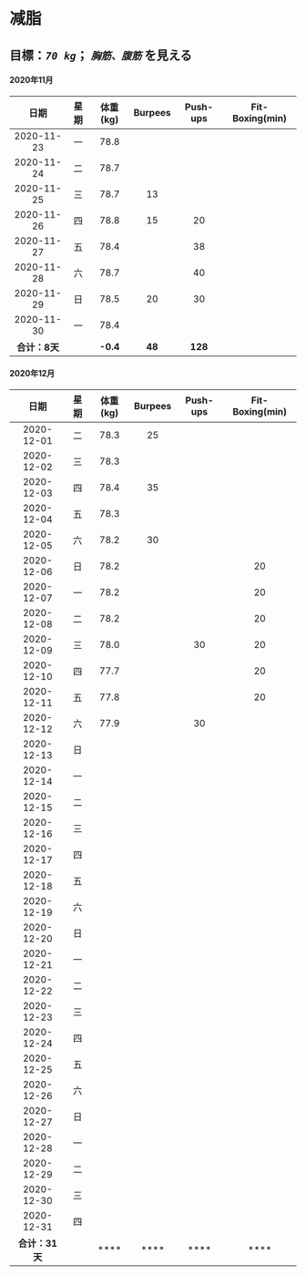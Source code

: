 # 减脂

## 目標：*`70 kg`*； *`胸筋、腹筋`* を見える 

#### 2020年11月
| 日期 | 星期 | 体重(kg) | Burpees | Push-ups | Fit-Boxing(min) |
| :-: | :-: | :-: | :-: | :-: | :-: |
| 2020-11-23 | 一 | 78.8 |    |    |    |
| 2020-11-24 | 二 | 78.7 |    |    |    |
| 2020-11-25 | 三 | 78.7 | 13 |    |    |
| 2020-11-26 | 四 | 78.8 | 15 | 20 |    |
| 2020-11-27 | 五 | 78.4 |    | 38 |    |
| 2020-11-28 | 六 | 78.7 |    | 40 |    |
| 2020-11-29 | 日 | 78.5 | 20 | 30 |    |
| 2020-11-30 | 一 | 78.4 |    |    |    |
| **合计：8天** |  | **-0.4** | **48** | **128** |    |

#### 2020年12月
| 日期 | 星期 | 体重(kg) | Burpees | Push-ups | Fit-Boxing(min) |
| :-: | :-: | :-: | :-: | :-: | :-: |
| 2020-12-01 | 二 | 78.3 | 25 |    |    |
| 2020-12-02 | 三 | 78.3 |    |    |    |
| 2020-12-03 | 四 | 78.4 | 35 |    |    |
| 2020-12-04 | 五 | 78.3 |    |    |    |
| 2020-12-05 | 六 | 78.2 | 30 |    |    |
| 2020-12-06 | 日 | 78.2 |    |    | 20 |
| 2020-12-07 | 一 | 78.2 |    |    | 20 |
| 2020-12-08 | 二 | 78.2 |    |    | 20 |
| 2020-12-09 | 三 | 78.0 |    | 30 | 20 |
| 2020-12-10 | 四 | 77.7 |    |    | 20 |
| 2020-12-11 | 五 | 77.8 |    |    | 20 |
| 2020-12-12 | 六 | 77.9 |    | 30 |    |
| 2020-12-13 | 日 |      |    |    |    |
| 2020-12-14 | 一 |      |    |    |    |
| 2020-12-15 | 二 |      |    |    |    |
| 2020-12-16 | 三 |      |    |    |    |
| 2020-12-17 | 四 |      |    |    |    |
| 2020-12-18 | 五 |      |    |    |    |
| 2020-12-19 | 六 |      |    |    |    |
| 2020-12-20 | 日 |      |    |    |    |
| 2020-12-21 | 一 |      |    |    |    |
| 2020-12-22 | 二 |      |    |    |    |
| 2020-12-23 | 三 |      |    |    |    |
| 2020-12-24 | 四 |      |    |    |    |
| 2020-12-25 | 五 |      |    |    |    |
| 2020-12-26 | 六 |      |    |    |    |
| 2020-12-27 | 日 |      |    |    |    |
| 2020-12-28 | 一 |      |    |    |    |
| 2020-12-29 | 二 |      |    |    |    |
| 2020-12-30 | 三 |      |    |    |    |
| 2020-12-31 | 四 |      |    |    |    |
| **合计：31天** |  | **** | **** | **** | **** |
